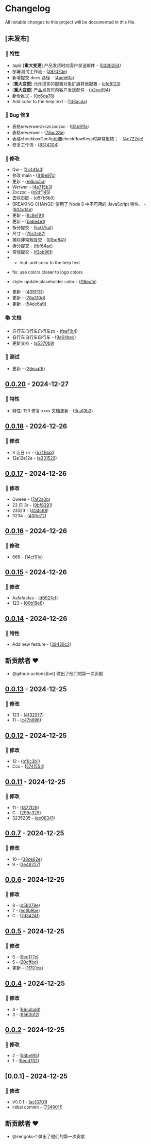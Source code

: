 # Changelog

All notable changes to this project will be documented in this file.

## [未发布]

### 🚀 特性

- *(api)* [**重大变更**] 产品发货时向客户发送邮件 - ([0080264](https://github.com/sengoku-f/auto-release-changelog/commit/0080264687af9b7fdf7ffc46f55e1ac9fb665b19))
- 部署测试工作流 - ([397070e](https://github.com/sengoku-f/auto-release-changelog/commit/397070e69795806f4967c4ae1a9545e5f366b88f))
- 新增提交 docs 路径 - ([4aeb6fa](https://github.com/sengoku-f/auto-release-changelog/commit/4aeb6fa8839930a5f7794a3502d02598c71396a0))
- [**重大变更**] 允许提供的配置对象扩展其他配置 - ([cfe9f23](https://github.com/sengoku-f/auto-release-changelog/commit/cfe9f23bd080ee38e24ecf9bbcaf5f1e130d72c0))
- [**重大变更**] 产品发货时向客户发送邮件 - ([b2ea094](https://github.com/sengoku-f/auto-release-changelog/commit/b2ea094cca9f59db0390776650f8199891566c27))
- 新增推送 - ([0c6da78](https://github.com/sengoku-f/auto-release-changelog/commit/0c6da78b208e4c87dccd74c29b197a00085a8bce))
- Add color to the help text - ([1d3acda](https://github.com/sengoku-f/auto-release-changelog/commit/1d3acda8b4adf4daaf2bbd9270fd247178f09fbb))

### 🐛 Bug 修复

- 表格erwerwerzxczczxczxc - ([03b91fa](https://github.com/sengoku-f/auto-release-changelog/commit/03b91fa9ee98d27098db32887dd47d670e271fc6))
- 表格erwerwer - ([78ac28e](https://github.com/sengoku-f/auto-release-changelog/commit/78ac28e0d1d8a47498d984f5a69bc01020c5d4f6))
- 表格checkboxConfig设置checkRowKeys时异常报错； - ([4e722de](https://github.com/sengoku-f/auto-release-changelog/commit/4e722de1888e9cefa5e4a2278d919499a60bcd26))
- 修复工作流 - ([8314304](https://github.com/sengoku-f/auto-release-changelog/commit/83143042ebb87ea3d1cddefd0957a54b58189176))

### 💼 修改

- Qw - ([2c441a3](https://github.com/sengoku-f/auto-release-changelog/commit/2c441a31540c84fc140659fee3c263761733febf))
- 修改 main - ([819e97c](https://github.com/sengoku-f/auto-release-changelog/commit/819e97c810ca345c9edde0180ccd17f399329db6))
- 更新 - ([e8bac5a](https://github.com/sengoku-f/auto-release-changelog/commit/e8bac5ab304ba2a3ebab586d3c2642cc26589b69))
- Werwer - ([4e715b3](https://github.com/sengoku-f/auto-release-changelog/commit/4e715b3ef032c82cec0d0d94e4e81ff1577d09e7))
- Zxczxc - ([b9df146](https://github.com/sengoku-f/auto-release-changelog/commit/b9df146b8d4293c59eceaf83b84969bf9d9e09d9))
- 去除页脚 - ([d57b6b0](https://github.com/sengoku-f/auto-release-changelog/commit/d57b6b0ad50dddb150047e15c214b1562f053d5e))
- BREAKING CHANGE: 使用了 Node 6 中不可用的 JavaScript 特性。 - ([804c14d](https://github.com/sengoku-f/auto-release-changelog/commit/804c14d537bf0a6f858265c13b5736ee24c4f8ce))
- 更新 - ([8c8e191](https://github.com/sengoku-f/auto-release-changelog/commit/8c8e191fb68c746780fb5793d617acd79070cc4d))
- 更新 - ([0e6e4e1](https://github.com/sengoku-f/auto-release-changelog/commit/0e6e4e1329020753e2226914dce46ff639dea638))
- 拆分提交 - ([5c075af](https://github.com/sengoku-f/auto-release-changelog/commit/5c075af2b98b1cb539cf7fab8547b1db0facd8ed))
- 尺寸 - ([75c2c87](https://github.com/sengoku-f/auto-release-changelog/commit/75c2c87727ac32ed6025831399279bcdd4c8400f))
- 排除非常规提交 - ([01bd841](https://github.com/sengoku-f/auto-release-changelog/commit/01bd841e85b5262205172e8c1e14a14754b996f7))
- 拆分提交 - ([fbf64ac](https://github.com/sengoku-f/auto-release-changelog/commit/fbf64ac8023c21934923424059182ca47a9756d3))
- 常规提交 - ([f2ab96f](https://github.com/sengoku-f/auto-release-changelog/commit/f2ab96fb46d60b3a35580b2c833de73983183ff1))
- * feat: add color to the help text

* fix: use colors closer to logo colors

* style: update placeholder color - ([f18ecfe](https://github.com/sengoku-f/auto-release-changelog/commit/f18ecfe1d1a1f72b9bb4e10735ee8b21387f2aa6))
- 更新 - ([4391f31](https://github.com/sengoku-f/auto-release-changelog/commit/4391f3154179bbaa06af11d3f9daa74c048c4e1e))
- 更新 - ([78a310d](https://github.com/sengoku-f/auto-release-changelog/commit/78a310d925254f4c1fd4fd3bc265f2f8fb072e57))
- 更新 - ([54de6a9](https://github.com/sengoku-f/auto-release-changelog/commit/54de6a9415a96ef26265a3e024e2536a58585966))

### 📚 文档

- 自行车自行车自行车zx - ([feef1b4](https://github.com/sengoku-f/auto-release-changelog/commit/feef1b4f2f792196a34e1675a64f59238f453604))
- 自行车自行车自行车 - ([9a64bec](https://github.com/sengoku-f/auto-release-changelog/commit/9a64bec2cd26e7678bb127cf0377d36dcd60d5e6))
- 更新文档 - ([a5370b9](https://github.com/sengoku-f/auto-release-changelog/commit/a5370b9345bf5714644c86bef451100f4cdec888))

### 🧪 测试

- 更新 - ([26eaaf9](https://github.com/sengoku-f/auto-release-changelog/commit/26eaaf9331fc61380b6b0190f8aee5d3b6186d96))

## [0.0.20](https://github.com/sengoku-f/auto-release-changelog/compare/v0.0.19..v0.0.20) - 2024-12-27

### 🚀 特性

- 特性: 123
修复 xxxx
文档更新 - ([3ca10b2](https://github.com/sengoku-f/auto-release-changelog/commit/3ca10b2bd9bcadf662f8d1d07785e65a05c00e56))

## [0.0.18](https://github.com/sengoku-f/auto-release-changelog/compare/v0.0.17..v0.0.18) - 2024-12-26

### 💼 修改

- 3 让日 rrr - ([b7116a3](https://github.com/sengoku-f/auto-release-changelog/commit/b7116a3c52a00ec417e364d57bea8f1237e0f720))
- 12e12e12e - ([a331529](https://github.com/sengoku-f/auto-release-changelog/commit/a33152998e02e949cf652c7bd947e52914f3f124))

## [0.0.17](https://github.com/sengoku-f/auto-release-changelog/compare/v0.0.16..v0.0.17) - 2024-12-26

### 💼 修改

- Qweee - ([7af2a0b](https://github.com/sengoku-f/auto-release-changelog/commit/7af2a0bc03f36dac52a3f71e1886281181769874))
- 23 日 3r - ([9bf8391](https://github.com/sengoku-f/auto-release-changelog/commit/9bf8391ac769c2c21b4cede83962f4bb10a07b15))
- 23523 - ([41afc68](https://github.com/sengoku-f/auto-release-changelog/commit/41afc682d85a995e55178a81f2dd0e2f75787839))
- 3234 - ([40ffd72](https://github.com/sengoku-f/auto-release-changelog/commit/40ffd726bce98209a2a797a5a4e37e3924fd0868))

## [0.0.16](https://github.com/sengoku-f/auto-release-changelog/compare/v0.0.15..v0.0.16) - 2024-12-26

### 💼 修改

- 666 - ([14cf51e](https://github.com/sengoku-f/auto-release-changelog/commit/14cf51e743eaa4475db2181d85731faefeb07edd))

## [0.0.15](https://github.com/sengoku-f/auto-release-changelog/compare/v0.0.14..v0.0.15) - 2024-12-26

### 💼 修改

- Aafafasfas - ([d6927ef](https://github.com/sengoku-f/auto-release-changelog/commit/d6927efaefdaeb4ec3644e03b8e57c6302775219))
- 123 - ([00b18e8](https://github.com/sengoku-f/auto-release-changelog/commit/00b18e8693ca18a744d1ffc5fe4fd3257c75dd06))

## [0.0.14](https://github.com/sengoku-f/auto-release-changelog/compare/v0.0.13..v0.0.14) - 2024-12-26

### 🚀 特性

- Add new feature - ([39428c2](https://github.com/sengoku-f/auto-release-changelog/commit/39428c21a021eb575943270d42d629095e38fd9d))

## 新贡献者 ❤️

* @github-actions[bot] 做出了他们的第一次贡献
## [0.0.13](https://github.com/sengoku-f/auto-release-changelog/compare/v0.0.12..v0.0.13) - 2024-12-25

### 💼 修改

- 123 - ([4f32077](https://github.com/sengoku-f/auto-release-changelog/commit/4f32077f80d0c6499e01ba9de235a9a329f7eeaf))
- 11 - ([c47b996](https://github.com/sengoku-f/auto-release-changelog/commit/c47b996bdb5dab8d3e0f699e3ce4e3f83d6a6a63))

## [0.0.12](https://github.com/sengoku-f/auto-release-changelog/compare/v0.0.11..v0.0.12) - 2024-12-25

### 💼 修改

- 12 - ([bf6c3b1](https://github.com/sengoku-f/auto-release-changelog/commit/bf6c3b16e3242e9c1f2df717983ef06155d6df65))
- Ccc - ([5741554](https://github.com/sengoku-f/auto-release-changelog/commit/574155456293ac4a7f3592fd929d25f9ecb3a1b0))

## [0.0.11](https://github.com/sengoku-f/auto-release-changelog/compare/v0.0.7..v0.0.11) - 2024-12-25

### 💼 修改

- 11 - ([f877f29](https://github.com/sengoku-f/auto-release-changelog/commit/f877f298fe865b49722c18670ef4f2780502c10d))
- C - ([299c329](https://github.com/sengoku-f/auto-release-changelog/commit/299c329126eeaebf5eb6cd929697ff721803f673))
- 3235235 - ([ec08341](https://github.com/sengoku-f/auto-release-changelog/commit/ec08341062dcb37c18a19a9187c507ff17853f52))

## [0.0.7](https://github.com/sengoku-f/auto-release-changelog/compare/v0.0.6..v0.0.7) - 2024-12-25

### 💼 修改

- 10 - ([38ce62e](https://github.com/sengoku-f/auto-release-changelog/commit/38ce62eff5011d55c7e7bdc96ba4d4ffe78066be))
- 9 - ([3e49227](https://github.com/sengoku-f/auto-release-changelog/commit/3e49227fbdd048d4bb581dcd6cba3f52d2c9e16d))

## [0.0.6](https://github.com/sengoku-f/auto-release-changelog/compare/v0.0.5..v0.0.6) - 2024-12-25

### 💼 修改

- 8 - ([d58079e](https://github.com/sengoku-f/auto-release-changelog/commit/d58079e8bf0ee216a635b79b8e1cce8e29e7b550))
- 7 - ([ec6b9be](https://github.com/sengoku-f/auto-release-changelog/commit/ec6b9bec376df696e78b2afde16fdd2299a0d315))
- C - ([7d3424f](https://github.com/sengoku-f/auto-release-changelog/commit/7d3424f0a1e361b8391a102f19f9211fcb964683))

## [0.0.5](https://github.com/sengoku-f/auto-release-changelog/compare/v0.0.4..v0.0.5) - 2024-12-25

### 💼 修改

- 6 - ([9ee177e](https://github.com/sengoku-f/auto-release-changelog/commit/9ee177e076d9648c8a5114731964bb8c9a9bbe1b))
- 5 - ([20cffbd](https://github.com/sengoku-f/auto-release-changelog/commit/20cffbdf338e81b221a230c743a0e3b694ced073))
- 更新 - ([1f701ca](https://github.com/sengoku-f/auto-release-changelog/commit/1f701ca2fa7cf7daf784a52860cd03d45d8ffb8f))

## [0.0.4](https://github.com/sengoku-f/auto-release-changelog/compare/v0.0.2..v0.0.4) - 2024-12-25

### 💼 修改

- 4 - ([96cdbdd](https://github.com/sengoku-f/auto-release-changelog/commit/96cdbdd846fa844d242fdde69f3e3dbee1a17ffe))
- 3 - ([8563b12](https://github.com/sengoku-f/auto-release-changelog/commit/8563b12aac8dba897768858148013a05d17124fc))

## [0.0.2](https://github.com/sengoku-f/auto-release-changelog/compare/v0.0.1..v0.0.2) - 2024-12-25

### 💼 修改

- 2 - ([53be9f5](https://github.com/sengoku-f/auto-release-changelog/commit/53be9f57ffcf783f9ee881cc03d6d1c8dd2aab7f))
- 1 - ([6ecd702](https://github.com/sengoku-f/auto-release-changelog/commit/6ecd702e84d209e9c69587380b6fd9e24fa60ecf))

## [0.0.1] - 2024-12-25

### 💼 修改

- V0.0.1 - ([ac13701](https://github.com/sengoku-f/auto-release-changelog/commit/ac137012880217df499a7a1bcfc9cea91273567b))
- Initial commit - ([734901f](https://github.com/sengoku-f/auto-release-changelog/commit/734901fdca5b127e96da341b21eb6defd931271d))

## 新贡献者 ❤️

* @sengoku-f 做出了他们的第一次贡献

